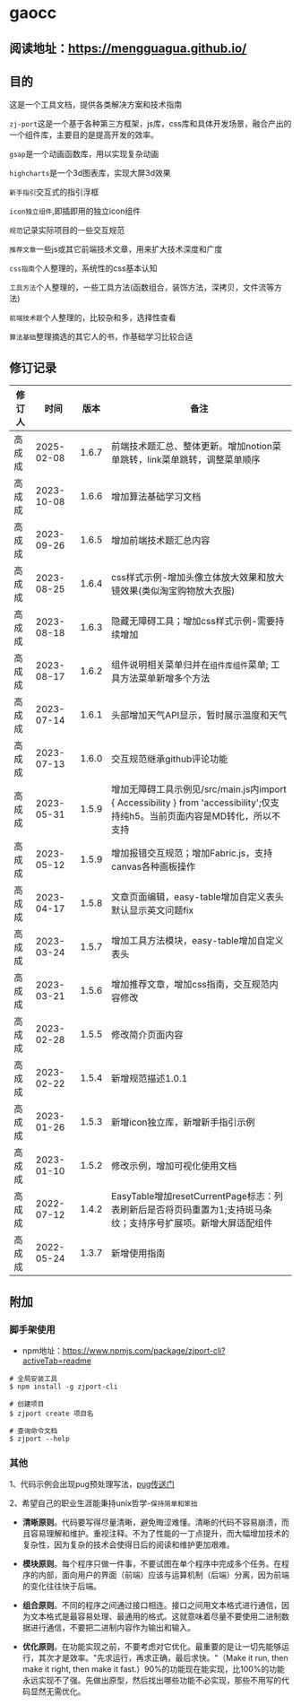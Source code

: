 # gaocc

## 阅读地址：https://mengguagua.github.io/

## 目的
  这是一个工具文档，提供各类解决方案和技术指南

  `zj-port`这是一个基于各种第三方框架，js库，css库和具体开发场景，融合产出的一个组件库，主要目的是提高开发的效率。

  `gsap`是一个动画函数库，用以实现复杂动画

  `highcharts`是一个3d图表库，实现大屏3d效果

  `新手指引`交互式的指引浮框

  `icon独立组件`,即插即用的独立icon组件

  `规范`记录实际项目的一些交互规范

  `推荐文章`一些js或其它前端技术文章，用来扩大技术深度和广度

  `css指南`个人整理的，系统性的css基本认知

  `工具方法`个人整理的，一些工具方法(函数组合，装饰方法，深拷贝，文件流等方法)

  `前端技术题`个人整理的，比较杂和多，选择性查看

  `算法基础`整理摘选的其它人的书，作基础学习比较合适

 ## 修订记录

  | 修订人 | 时间    | 版本  | 备注                                                         |
  | ------ | ---------- | ----- | ------------------------------------------------------------ |
  | 高成成 | 2025-02-08 | 1.6.7 | 前端技术题汇总、整体更新。增加notion菜单跳转，link菜单跳转，调整菜单顺序
  | 高成成 | 2023-10-08 | 1.6.6 | 增加算法基础学习文档
  | 高成成 | 2023-09-26 | 1.6.5 | 增加前端技术题汇总内容
  | 高成成 | 2023-08-25 | 1.6.4 | css样式示例-增加头像立体放大效果和放大镜效果(类似淘宝购物放大衣服)
  | 高成成 | 2023-08-18 | 1.6.3 | 隐藏无障碍工具；增加css样式示例-需要持续增加
  | 高成成 | 2023-08-17 | 1.6.2 | 组件说明相关菜单归并在`组件库组件`菜单; 工具方法菜单新增多个方法
  | 高成成 | 2023-07-14 | 1.6.1 | 头部增加天气API显示，暂时展示温度和天气
  | 高成成 | 2023-07-13 | 1.6.0 | 交互规范继承github评论功能
  | 高成成 | 2023-05-31 | 1.5.9 | 增加无障碍工具示例见/src/main.js内import { Accessibility } from 'accessibility';仅支持纯h5。当前页面内容是MD转化，所以不支持
  | 高成成 | 2023-05-12 | 1.5.9 | 增加报错交互规范；增加Fabric.js，支持canvas各种画板操作
  | 高成成 | 2023-04-17 | 1.5.8 | 文章页面编辑，easy-table增加自定义表头默认显示英文问题fix
  | 高成成 | 2023-03-24 | 1.5.7 | 增加工具方法模块，easy-table增加自定义表头
  | 高成成 | 2023-03-21 | 1.5.6 | 增加推荐文章，增加css指南，交互规范内容修改
  | 高成成 | 2023-02-28 | 1.5.5 | 修改简介页面内容
  | 高成成 | 2023-02-22 | 1.5.4 | 新增规范描述1.0.1
  | 高成成 | 2023-01-26 | 1.5.3 | 新增icon独立库，新增新手指引示例
  | 高成成 | 2023-01-10 | 1.5.2 | 修改示例，增加可视化使用文档
  | 高成成 | 2022-07-12 | 1.4.2 | EasyTable增加resetCurrentPage标志：列表刷新后是否将页码重置为1;支持斑马条纹；支持序号扩展项。新增大屏适配组件 |
  | 高成成 | 2022-05-24 | 1.3.7 | 新增使用指南                                                 |

  ## 附加
  ### 脚手架使用
  - npm地址：https://www.npmjs.com/package/zjport-cli?activeTab=readme
  ```shell
  # 全局安装工具
  $ npm install -g zjport-cli
  ```
  ```shell
  # 创建项目
  $ zjport create 项目名
  ```
  ```shell
  # 查询命令文档
  $ zjport --help
  ```

  ### 其他
  1、代码示例会出现pug预处理写法，[pug传送门](https://pugjs.org/api/getting-started.html)

  2、希望自己的职业生涯能秉持unix哲学-`保持简单和笨拙`

  - **清晰原则**。代码要写得尽量清晰，避免晦涩难懂。清晰的代码不容易崩溃，而且容易理解和维护。重视注释。不为了性能的一丁点提升，而大幅增加技术的复杂性，因为复杂的技术会使得日后的阅读和维护更加艰难。

  - **模块原则**。每个程序只做一件事，不要试图在单个程序中完成多个任务。在程序的内部，面向用户的界面（前端）应该与运算机制（后端）分离，因为前端的变化往往快于后端。

  - **组合原则**。不同的程序之间通过接口相连。接口之间用文本格式进行通信，因为文本格式是最容易处理、最通用的格式。这就意味着尽量不要使用二进制数据进行通信，不要把二进制内容作为输出和输入。

  - **优化原则**。在功能实现之前，不要考虑对它优化。最重要的是让一切先能够运行，其次才是效率。"先求运行，再求正确，最后求快。"（Make it run, then make it right, then make it fast.）90%的功能现在能实现，比100%的功能永远实现不了强。先做出原型，然后找出哪些功能不必实现，那些不用写的代码显然无需优化。
